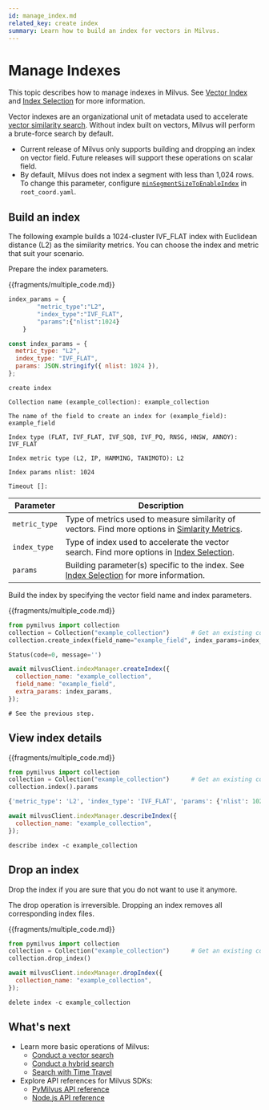 ```yaml
---
id: manage_index.md
related_key: create index
summary: Learn how to build an index for vectors in Milvus.
---
```


# Manage Indexes

This topic describes how to manage indexes in Milvus. See [Vector Index](index.md) and [Index Selection](index_selection.md) for more information.

Vector indexes are an organizational unit of metadata used to accelerate [vector similarity search](search.md). Without index built on vectors, Milvus will perform a brute-force search by default.

<div class="alert note">
<ul>
<li>Current release of Milvus only supports building and dropping an index on vector field. Future releases will support these operations on scalar field.</li>
<li>By default, Milvus does not index a segment with less than 1,024 rows. To change this parameter, configure <a href="configuration_standalone-advanced.md#System-Behavior-Configurations"><code>minSegmentSizeToEnableIndex</code></a> in <code>root_coord.yaml</code>.</li>
</div>

## Build an index

The following example builds a 1024-cluster IVF_FLAT index with Euclidean distance (L2) as the similarity metrics. You can choose the index and metric that suit your scenario.

Prepare the index parameters.

{{fragments/multiple_code.md}}

```python
index_params = {
        "metric_type":"L2",
        "index_type":"IVF_FLAT",
        "params":{"nlist":1024}
    }
```

```javascript
const index_params = {
  metric_type: "L2",
  index_type: "IVF_FLAT",
  params: JSON.stringify({ nlist: 1024 }),
};
```

```cli
create index

Collection name (example_collection): example_collection

The name of the field to create an index for (example_field): example_field

Index type (FLAT, IVF_FLAT, IVF_SQ8, IVF_PQ, RNSG, HNSW, ANNOY): IVF_FLAT

Index metric type (L2, IP, HAMMING, TANIMOTO): L2

Index params nlist: 1024

Timeout []:
```

<table class="params">
	<thead>
	<tr>
		<th>Parameter</th>
		<th>Description</th>
	</tr>
	</thead>
	<tbody>
	<tr>
		<td><code>metric_type</code></td>
		<td>Type of metrics used to measure similarity of vectors. Find more options in <a href="metric.md">Simlarity Metrics</a>.</td>
	</tr>
	<tr>
		<td><code>index_type</code></td>
		<td>Type of index used to accelerate the vector search. Find more options in <a href="index_selection.md">Index Selection</a>.</td>
	</tr>
	<tr>
		<td><code>params</code></td>
		<td>Building parameter(s) specific to the index. See <a href="index_selection.md">Index Selection</a> for more information.</td>
	</tr>
	</tbody>
</table>


Build the index by specifying the vector field name and index parameters.

{{fragments/multiple_code.md}}

```python
from pymilvus import collection
collection = Collection("example_collection")      # Get an existing collection.
collection.create_index(field_name="example_field", index_params=index_params)
```

```python
Status(code=0, message='')
```

```javascript
await milvusClient.indexManager.createIndex({
  collection_name: "example_collection",
  field_name: "example_field",
  extra_params: index_params,
});
```

```cli
# See the previous step.
```


## View index details

{{fragments/multiple_code.md}}

```python
from pymilvus import collection
collection = Collection("example_collection")      # Get an existing collection.
collection.index().params
```

```python
{'metric_type': 'L2', 'index_type': 'IVF_FLAT', 'params': {'nlist': 1024}}
```

```javascript
await milvusClient.indexManager.describeIndex({
  collection_name: "example_collection",
});
```

```cli
describe index -c example_collection
```


## Drop an index

Drop the index if you are sure that you do not want to use it anymore.

<div class="alert caution">
The drop operation is irreversible. Dropping an index removes all corresponding index files.
</div>



{{fragments/multiple_code.md}}

```python
from pymilvus import collection
collection = Collection("example_collection")      # Get an existing collection.
collection.drop_index()
```

```javascript
await milvusClient.indexManager.dropIndex({
  collection_name: "example_collection",
});
```

```cli
delete index -c example_collection
```

## What's next

- Learn more basic operations of Milvus:
  - [Conduct a vector search](search.md)
  - [Conduct a hybrid search](hybridsearch.md)
  - [Search with Time Travel](timetravel.md)
- Explore API references for Milvus SDKs:
  - [PyMilvus API reference](/api-reference/pymilvus/v{{var.milvus_python_sdk_version}}/tutorial.html)
  - [Node.js API reference](/api-reference/node/v{{var.milvus_node_sdk_version}}/tutorial.html)

